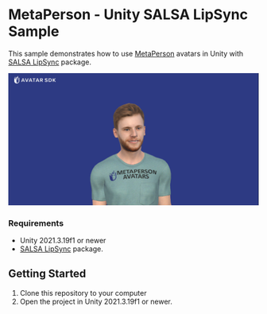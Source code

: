 # MetaPerson - Unity SALSA LipSync Sample

This sample demonstrates how to use [MetaPerson](https://metaperson.avatarsdk.com/) avatars in Unity with [SALSA LipSync](https://crazyminnowstudio.com/docs/salsa-lip-sync/modules/overview/) package.

![Sample in Unity](./Documentation/Images/unity_screen.png "SALSA Sample")

### Requirements
- Unity 2021.3.19f1 or newer
- [SALSA LipSync](https://assetstore.unity.com/packages/tools/animation/salsa-lipsync-suite-148442) package.

## Getting Started
1. Clone this repository to your computer
2. Open the project in Unity 2021.3.19f1 or newer.